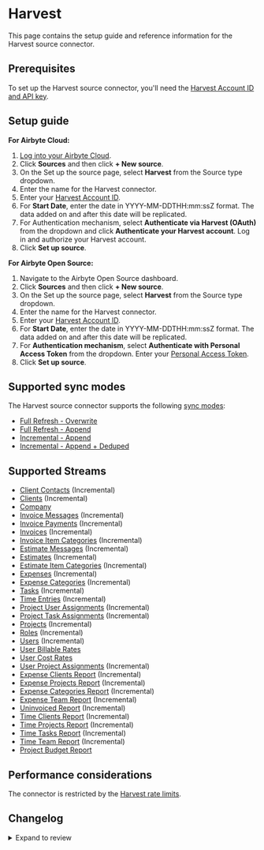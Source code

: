 # Harvest

This page contains the setup guide and reference information for the Harvest source connector.

## Prerequisites

To set up the Harvest source connector, you'll need the [Harvest Account ID and API key](https://help.getharvest.com/api-v2/authentication-api/authentication/authentication/).

## Setup guide

<!-- env:cloud -->

**For Airbyte Cloud:**

1. [Log into your Airbyte Cloud](https://cloud.airbyte.com/workspaces).
2. Click **Sources** and then click **+ New source**.
3. On the Set up the source page, select **Harvest** from the Source type dropdown.
4. Enter the name for the Harvest connector.
5. Enter your [Harvest Account ID](https://help.getharvest.com/api-v2/authentication-api/authentication/authentication/).
6. For **Start Date**, enter the date in YYYY-MM-DDTHH:mm:ssZ format. The data added on and after this date will be replicated.
7. For Authentication mechanism, select **Authenticate via Harvest (OAuth)** from the dropdown and click **Authenticate your Harvest account**. Log in and authorize your Harvest account.
8. Click **Set up source**.
<!-- /env:cloud -->

<!-- env:oss -->

**For Airbyte Open Source:**

1. Navigate to the Airbyte Open Source dashboard.
2. Click **Sources** and then click **+ New source**.
3. On the Set up the source page, select **Harvest** from the Source type dropdown.
4. Enter the name for the Harvest connector.
5. Enter your [Harvest Account ID](https://help.getharvest.com/api-v2/authentication-api/authentication/authentication/).
6. For **Start Date**, enter the date in YYYY-MM-DDTHH:mm:ssZ format. The data added on and after this date will be replicated.
7. For **Authentication mechanism**, select **Authenticate with Personal Access Token** from the dropdown. Enter your [Personal Access Token](https://help.getharvest.com/api-v2/authentication-api/authentication/authentication/#personal-access-tokens).
8. Click **Set up source**.
<!-- /env:oss -->

## Supported sync modes

The Harvest source connector supports the following [sync modes](https://docs.airbyte.com/cloud/core-concepts#connection-sync-modes):

- [Full Refresh - Overwrite](https://docs.airbyte.com/understanding-airbyte/connections/full-refresh-overwrite/)
- [Full Refresh - Append](https://docs.airbyte.com/understanding-airbyte/connections/full-refresh-append)
- [Incremental - Append](https://docs.airbyte.com/understanding-airbyte/connections/incremental-append)
- [Incremental - Append + Deduped](https://docs.airbyte.com/understanding-airbyte/connections/incremental-append-deduped)

## Supported Streams

- [Client Contacts](https://help.getharvest.com/api-v2/clients-api/clients/contacts/) \(Incremental\)
- [Clients](https://help.getharvest.com/api-v2/clients-api/clients/clients/) \(Incremental\)
- [Company](https://help.getharvest.com/api-v2/company-api/company/company/)
- [Invoice Messages](https://help.getharvest.com/api-v2/invoices-api/invoices/invoice-messages/) \(Incremental\)
- [Invoice Payments](https://help.getharvest.com/api-v2/invoices-api/invoices/invoice-payments/) \(Incremental\)
- [Invoices](https://help.getharvest.com/api-v2/invoices-api/invoices/invoices/) \(Incremental\)
- [Invoice Item Categories](https://help.getharvest.com/api-v2/invoices-api/invoices/invoice-item-categories/) \(Incremental\)
- [Estimate Messages](https://help.getharvest.com/api-v2/estimates-api/estimates/estimate-messages/) \(Incremental\)
- [Estimates](https://help.getharvest.com/api-v2/estimates-api/estimates/estimates/) \(Incremental\)
- [Estimate Item Categories](https://help.getharvest.com/api-v2/estimates-api/estimates/estimate-item-categories/) \(Incremental\)
- [Expenses](https://help.getharvest.com/api-v2/expenses-api/expenses/expenses/) \(Incremental\)
- [Expense Categories](https://help.getharvest.com/api-v2/expenses-api/expenses/expense-categories/) \(Incremental\)
- [Tasks](https://help.getharvest.com/api-v2/tasks-api/tasks/tasks/) \(Incremental\)
- [Time Entries](https://help.getharvest.com/api-v2/timesheets-api/timesheets/time-entries/) \(Incremental\)
- [Project User Assignments](https://help.getharvest.com/api-v2/projects-api/projects/user-assignments/) \(Incremental\)
- [Project Task Assignments](https://help.getharvest.com/api-v2/projects-api/projects/task-assignments/) \(Incremental\)
- [Projects](https://help.getharvest.com/api-v2/projects-api/projects/projects/) \(Incremental\)
- [Roles](https://help.getharvest.com/api-v2/roles-api/roles/roles/) \(Incremental\)
- [Users](https://help.getharvest.com/api-v2/users-api/users/users/) \(Incremental\)
- [User Billable Rates](https://help.getharvest.com/api-v2/users-api/users/billable-rates/)
- [User Cost Rates](https://help.getharvest.com/api-v2/users-api/users/cost-rates/)
- [User Project Assignments](https://help.getharvest.com/api-v2/users-api/users/project-assignments/) \(Incremental\)
- [Expense Clients Report](https://help.getharvest.com/api-v2/reports-api/reports/expense-reports/#clients-report) \(Incremental\)
- [Expense Projects Report](https://help.getharvest.com/api-v2/reports-api/reports/expense-reports/#projects-report) \(Incremental\)
- [Expense Categories Report](https://help.getharvest.com/api-v2/reports-api/reports/expense-reports/#expense-categories-report) \(Incremental\)
- [Expense Team Report](https://help.getharvest.com/api-v2/reports-api/reports/expense-reports/#team-report) \(Incremental\)
- [Uninvoiced Report](https://help.getharvest.com/api-v2/reports-api/reports/uninvoiced-report/) \(Incremental\)
- [Time Clients Report](https://help.getharvest.com/api-v2/reports-api/reports/time-reports/#clients-report) \(Incremental\)
- [Time Projects Report](https://help.getharvest.com/api-v2/reports-api/reports/time-reports/#projects-report) \(Incremental\)
- [Time Tasks Report](https://help.getharvest.com/api-v2/reports-api/reports/time-reports/#tasks-report) \(Incremental\)
- [Time Team Report](https://help.getharvest.com/api-v2/reports-api/reports/time-reports/#team-report) \(Incremental\)
- [Project Budget Report](https://help.getharvest.com/api-v2/reports-api/reports/project-budget-report/)

## Performance considerations

The connector is restricted by the [Harvest rate limits](https://help.getharvest.com/api-v2/introduction/overview/general/#rate-limiting).

## Changelog

<details>
  <summary>Expand to review</summary>

| Version | Date       | Pull Request                                             | Subject                                                                                                                                                                |
|:--------|:-----------|:---------------------------------------------------------|:-----------------------------------------------------------------------------------------------------------------------------------------------------------------------|
| 1.2.19 | 2025-08-23 | [61157](https://github.com/airbytehq/airbyte/pull/61157) | Update dependencies |
| 1.2.18 | 2025-05-24 | [60670](https://github.com/airbytehq/airbyte/pull/60670) | Update dependencies |
| 1.2.17 | 2025-05-10 | [59910](https://github.com/airbytehq/airbyte/pull/59910) | Update dependencies |
| 1.2.16 | 2025-05-05 | [59215](https://github.com/airbytehq/airbyte/pull/59215) | Fix missing schema for `time_team`, `users`, `time_entries`, `company`, & `project_assignments` streams. |
| 1.2.15 | 2025-05-03 | [59254](https://github.com/airbytehq/airbyte/pull/59254) | Update dependencies |
| 1.2.14 | 2025-04-26 | [58767](https://github.com/airbytehq/airbyte/pull/58767) | Update dependencies |
| 1.2.13 | 2025-04-19 | [58170](https://github.com/airbytehq/airbyte/pull/58170) | Update dependencies |
| 1.2.12 | 2025-04-12 | [57717](https://github.com/airbytehq/airbyte/pull/57717) | Update dependencies |
| 1.2.11 | 2025-04-05 | [57034](https://github.com/airbytehq/airbyte/pull/57034) | Update dependencies |
| 1.2.10 | 2025-03-29 | [56653](https://github.com/airbytehq/airbyte/pull/56653) | Update dependencies |
| 1.2.9 | 2025-03-22 | [56066](https://github.com/airbytehq/airbyte/pull/56066) | Update dependencies |
| 1.2.8 | 2025-03-08 | [55483](https://github.com/airbytehq/airbyte/pull/55483) | Update dependencies |
| 1.2.7 | 2025-03-01 | [54796](https://github.com/airbytehq/airbyte/pull/54796) | Update dependencies |
| 1.2.6 | 2025-02-22 | [54327](https://github.com/airbytehq/airbyte/pull/54327) | Update dependencies |
| 1.2.5 | 2025-02-15 | [53860](https://github.com/airbytehq/airbyte/pull/53860) | Update dependencies |
| 1.2.4 | 2025-02-08 | [53282](https://github.com/airbytehq/airbyte/pull/53282) | Update dependencies |
| 1.2.3 | 2025-02-01 | [52747](https://github.com/airbytehq/airbyte/pull/52747) | Update dependencies |
| 1.2.2 | 2025-01-25 | [52254](https://github.com/airbytehq/airbyte/pull/52254) | Update dependencies |
| 1.2.1 | 2025-01-24 | [52139](https://github.com/airbytehq/airbyte/pull/52139) | Fix low-code state migration |
| 1.2.0 | 2025-01-23 | [52109](https://github.com/airbytehq/airbyte/pull/52109) | Make incremental per-partition streams concurrent |
| 1.1.9 | 2025-01-18 | [51792](https://github.com/airbytehq/airbyte/pull/51792) | Update dependencies |
| 1.1.8 | 2025-01-11 | [51155](https://github.com/airbytehq/airbyte/pull/51155) | Update dependencies |
| 1.1.7 | 2025-01-04 | [50629](https://github.com/airbytehq/airbyte/pull/50629) | Update dependencies |
| 1.1.6 | 2024-12-21 | [50081](https://github.com/airbytehq/airbyte/pull/50081) | Update dependencies |
| 1.1.5 | 2024-12-14 | [49634](https://github.com/airbytehq/airbyte/pull/49634) | Update dependencies |
| 1.1.4 | 2024-12-12 | [49213](https://github.com/airbytehq/airbyte/pull/49213) | Update dependencies |
| 1.1.3 | 2024-12-11 | [48159](https://github.com/airbytehq/airbyte/pull/48159) | Starting with this version, the Docker image is now rootless. Please note that this and future versions will not be compatible with Airbyte versions earlier than 0.64 |
| 1.1.2 | 2024-10-29 | [47817](https://github.com/airbytehq/airbyte/pull/47817) | Update dependencies |
| 1.1.1 | 2024-10-28 | [47670](https://github.com/airbytehq/airbyte/pull/47670) | Update dependencies |
| 1.1.0 | 2024-10-14 | [46898](https://github.com/airbytehq/airbyte/pull/46898) | Promoting release candidate 1.1.0-rc1 to a main version. |
| 1.1.0-rc1  | 2024-10-09 | [46685](https://github.com/airbytehq/airbyte/pull/46685) | Migrate to Manifest-only                                                                                                                                               |
| 1.0.19 | 2024-10-05 | [46470](https://github.com/airbytehq/airbyte/pull/46470) | Update dependencies                                                                                                                                                    |
| 1.0.18 | 2024-09-28 | [46143](https://github.com/airbytehq/airbyte/pull/46143) | Update dependencies                                                                                                                                                    |
| 1.0.17 | 2024-09-21 | [45835](https://github.com/airbytehq/airbyte/pull/45835) | Update dependencies                                                                                                                                                    |
| 1.0.16 | 2024-09-14 | [45537](https://github.com/airbytehq/airbyte/pull/45537) | Update dependencies                                                                                                                                                    |
| 1.0.15 | 2024-09-07 | [44986](https://github.com/airbytehq/airbyte/pull/44986) | Update dependencies                                                                                                                                                    |
| 1.0.14 | 2024-08-24 | [44681](https://github.com/airbytehq/airbyte/pull/44681) | Update dependencies                                                                                                                                                    |
| 1.0.13 | 2024-08-17 | [44263](https://github.com/airbytehq/airbyte/pull/44263) | Update dependencies                                                                                                                                                    |
| 1.0.12 | 2024-08-10 | [43463](https://github.com/airbytehq/airbyte/pull/43463) | Update dependencies                                                                                                                                                    |
| 1.0.11 | 2024-08-03 | [43123](https://github.com/airbytehq/airbyte/pull/43123) | Update dependencies                                                                                                                                                    |
| 1.0.10 | 2024-07-27 | [42831](https://github.com/airbytehq/airbyte/pull/42831) | Update dependencies                                                                                                                                                    |
| 1.0.9 | 2024-07-20 | [42326](https://github.com/airbytehq/airbyte/pull/42326) | Update dependencies                                                                                                                                                    |
| 1.0.8 | 2024-07-13 | [41841](https://github.com/airbytehq/airbyte/pull/41841) | Update dependencies                                                                                                                                                    |
| 1.0.7 | 2024-07-10 | [41381](https://github.com/airbytehq/airbyte/pull/41381) | Update dependencies                                                                                                                                                    |
| 1.0.6 | 2024-07-09 | [41303](https://github.com/airbytehq/airbyte/pull/41303) | Update dependencies                                                                                                                                                    |
| 1.0.5 | 2024-07-06 | [41002](https://github.com/airbytehq/airbyte/pull/41002) | Update dependencies                                                                                                                                                    |
| 1.0.4 | 2024-06-25 | [40475](https://github.com/airbytehq/airbyte/pull/40475) | Update dependencies                                                                                                                                                    |
| 1.0.3 | 2024-06-22 | [40169](https://github.com/airbytehq/airbyte/pull/40169) | Update dependencies                                                                                                                                                    |
| 1.0.2 | 2024-05-08 | [38055](https://github.com/airbytehq/airbyte/pull/38055) | Fix error handler for retriable errors                                                                                                                                 |
| 1.0.1 | 2024-04-24 | [36641](https://github.com/airbytehq/airbyte/pull/36641) | Schema descriptions and CDK 0.80.0                                                                                                                                     |
| 1.0.0 | 2024-04-15 | [35863](https://github.com/airbytehq/airbyte/pull/35863) | Migrates connector to Low Code CDK, Updates incremental substream state to per-partition state                                                                         |
| 0.2.0 | 2024-04-08 | [36889](https://github.com/airbytehq/airbyte/pull/36889) | Unpin CDK version                                                                                                                                                      |
| 0.1.24 | 2024-02-26 | [35541](https://github.com/airbytehq/airbyte/pull/35541) | Improve check command to avoid missing alerts                                                                                                                          |
| 0.1.23 | 2024-02-19 | [35305](https://github.com/airbytehq/airbyte/pull/35305) | Fix pendulum parsing error                                                                                                                                             |
| 0.1.22 | 2024-02-12 | [35154](https://github.com/airbytehq/airbyte/pull/35154) | Manage dependencies with Poetry.                                                                                                                                       |
| 0.1.21 | 2023-11-30 | [33003](https://github.com/airbytehq/airbyte/pull/33003) | Update expected records                                                                                                                                                |
| 0.1.20 | 2023-10-19 | [31599](https://github.com/airbytehq/airbyte/pull/31599) | Base image migration: remove Dockerfile and use the python-connector-base image                                                                                        |
| 0.1.19 | 2023-07-26 | [28755](https://github.com/airbytehq/airbyte/pull/28755) | Changed parameters for Time Reports to use 365 days as opposed to 1 year                                                                                               |
| 0.1.18 | 2023-05-29 | [26714](https://github.com/airbytehq/airbyte/pull/26714) | Remove `authSpecification` from spec in favour of `advancedAuth`                                                                                                       |
| 0.1.17 | 2023-03-03 | [22983](https://github.com/airbytehq/airbyte/pull/22983) | Specified date formatting in specification                                                                                                                             |
| 0.1.16 | 2023-02-07 | [22417](https://github.com/airbytehq/airbyte/pull/22417) | Turn on default HttpAvailabilityStrategy                                                                                                                               |
| 0.1.15 | 2023-01-27 | [22008](https://github.com/airbytehq/airbyte/pull/22008) | Set `AvailabilityStrategy` for streams explicitly to `None`                                                                                                            |
| 0.1.14 | 2023-01-09 | [21151](https://github.com/airbytehq/airbyte/pull/21151) | Skip 403 FORBIDDEN for all stream                                                                                                                                      |
| 0.1.13 | 2022-12-22 | [20810](https://github.com/airbytehq/airbyte/pull/20810) | Skip 403 FORBIDDEN for `EstimateItemCategories` stream                                                                                                                 |
| 0.1.12 | 2022-12-16 | [20572](https://github.com/airbytehq/airbyte/pull/20572) | Introduce replication end date                                                                                                                                         |
| 0.1.11 | 2022-09-28 | [17326](https://github.com/airbytehq/airbyte/pull/17326) | Migrate to per-stream states.                                                                                                                                          |
| 0.1.10 | 2022-08-08 | [15221](https://github.com/airbytehq/airbyte/pull/15221) | Added `parent_id` for all streams which have parent stream                                                                                                             |
| 0.1.9 | 2022-08-04 | [15312](https://github.com/airbytehq/airbyte/pull/15312) | Fix `started_time` and `ended_time` format schema error and updated report slicing                                                                                     |
| 0.1.8 | 2021-12-14 | [8429](https://github.com/airbytehq/airbyte/pull/8429)   | Update titles and descriptions                                                                                                                                         |
| 0.1.6 | 2021-11-14 | [7952](https://github.com/airbytehq/airbyte/pull/7952)   | Implement OAuth 2.0 support                                                                                                                                            |
| 0.1.5 | 2021-09-28 | [5747](https://github.com/airbytehq/airbyte/pull/5747)   | Update schema date-time fields                                                                                                                                         |
| 0.1.4   | 2021-06-22 | [5701](https://github.com/airbytehq/airbyte/pull/5071)   | Harvest normalization failure: fixing the schemas                                                                                                                      |
| 0.1.3   | 2021-06-22 | [4274](https://github.com/airbytehq/airbyte/pull/4274)   | Fix wrong data type on `statement_key` in `clients` stream                                                                                                             |
| 0.1.2   | 2021-06-07 | [4222](https://github.com/airbytehq/airbyte/pull/4222)   | Correct specification parameter name                                                                                                                                   |
| 0.1.1   | 2021-06-09 | [3973](https://github.com/airbytehq/airbyte/pull/3973)   | Add `AIRBYTE_ENTRYPOINT` for Kubernetes support                                                                                                                        |
| 0.1.0   | 2021-06-07 | [3709](https://github.com/airbytehq/airbyte/pull/3709)   | Release Harvest connector!                                                                                                                                             |

</details>
